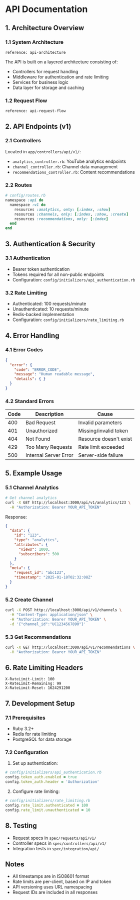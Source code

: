 # API Documentation

## 1. Architecture Overview

### 1.1 System Architecture
```mermaid
reference: api-architecture
```

The API is built on a layered architecture consisting of:
- Controllers for request handling
- Middleware for authentication and rate limiting
- Services for business logic
- Data layer for storage and caching

### 1.2 Request Flow
```mermaid
reference: api-request-flow
```

## 2. API Endpoints (v1)

### 2.1 Controllers
Located in `app/controllers/api/v1/`:
- `analytics_controller.rb`: YouTube analytics endpoints
- `channel_controller.rb`: Channel data management
- `recommendations_controller.rb`: Content recommendations

### 2.2 Routes
```ruby
# config/routes.rb
namespace :api do
  namespace :v1 do
    resources :analytics, only: [:index, :show]
    resources :channels, only: [:index, :show, :create]
    resources :recommendations, only: [:index]
  end
end
```

## 3. Authentication & Security

### 3.1 Authentication
- Bearer token authentication
- Tokens required for all non-public endpoints
- Configuration: `config/initializers/api_authentication.rb`

### 3.2 Rate Limiting
- Authenticated: 100 requests/minute
- Unauthenticated: 10 requests/minute
- Redis-backed implementation
- Configuration: `config/initializers/rate_limiting.rb`

## 4. Error Handling

### 4.1 Error Codes
```json
{
  "error": {
    "code": "ERROR_CODE",
    "message": "Human readable message",
    "details": { }
  }
}
```

### 4.2 Standard Errors
| Code | Description           | Cause                    |
|------|--------------------- |--------------------------|
| 400  | Bad Request          | Invalid parameters       |
| 401  | Unauthorized         | Missing/invalid token    |
| 404  | Not Found           | Resource doesn't exist   |
| 429  | Too Many Requests    | Rate limit exceeded      |
| 500  | Internal Server Error| Server-side failure      |

## 5. Example Usage

### 5.1 Channel Analytics
```bash
# Get channel analytics
curl -X GET http://localhost:3000/api/v1/analytics/123 \
  -H "Authorization: Bearer YOUR_API_TOKEN"
```

Response:
```json
{
  "data": {
    "id": "123",
    "type": "analytics",
    "attributes": {
      "views": 1000,
      "subscribers": 500
    }
  },
  "meta": {
    "request_id": "abc123",
    "timestamp": "2025-01-18T02:32:08Z"
  }
}
```

### 5.2 Create Channel
```bash
curl -X POST http://localhost:3000/api/v1/channels \
  -H "Content-Type: application/json" \
  -H "Authorization: Bearer YOUR_API_TOKEN" \
  -d '{"channel_id":"UC1234567890"}'
```

### 5.3 Get Recommendations
```bash
curl -X GET http://localhost:3000/api/v1/recommendations \
  -H "Authorization: Bearer YOUR_API_TOKEN"
```

## 6. Rate Limiting Headers
```http
X-RateLimit-Limit: 100
X-RateLimit-Remaining: 99
X-RateLimit-Reset: 1624291200
```

## 7. Development Setup

### 7.1 Prerequisites
- Ruby 3.2+
- Redis for rate limiting
- PostgreSQL for data storage

### 7.2 Configuration
1. Set up authentication:
```ruby
# config/initializers/api_authentication.rb
config.token_auth.enabled = true
config.token_auth.header = 'Authorization'
```

2. Configure rate limiting:
```ruby
# config/initializers/rate_limiting.rb
config.rate_limit.authenticated = 100
config.rate_limit.unauthenticated = 10
```

## 8. Testing
- Request specs in `spec/requests/api/v1/`
- Controller specs in `spec/controllers/api/v1/`
- Integration tests in `spec/integration/api/`

## Notes
- All timestamps are in ISO8601 format
- Rate limits are per-client, based on IP and token
- API versioning uses URL namespacing
- Request IDs are included in all responses